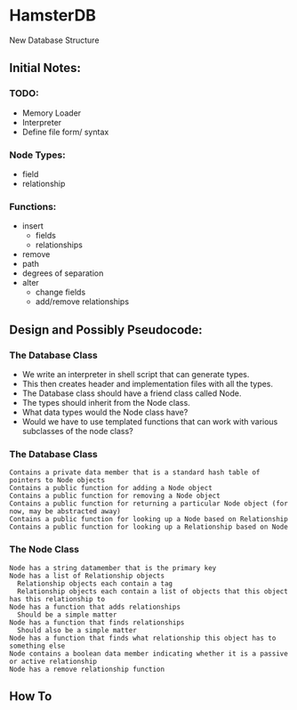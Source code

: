 # HamsterDB
New Database Structure

## Initial Notes:
### TODO:
* Memory Loader
* Interpreter
* Define file form/ syntax

### Node Types:
* field
* relationship

### Functions:
* insert
    * fields
    * relationships
* remove
* path
* degrees of separation
* alter
    * change fields
    * add/remove relationships 

## Design and Possibly Pseudocode:
### The Database Class

* We write an interpreter in shell script that can generate types.
* This then creates header and implementation files with all the types.
* The Database class should have a friend class called Node.
* The types should inherit from the Node class.
* What data types would the Node class have?
* Would we have to use templated functions that can work with various subclasses of the node class?

### The Database Class
```
Contains a private data member that is a standard hash table of pointers to Node objects
Contains a public function for adding a Node object
Contains a public function for removing a Node object
Contains a public function for returning a particular Node object (for now, may be abstracted away)
Contains a public function for looking up a Node based on Relationship
Contains a public function for looking up a Relationship based on Node
```

### The Node Class

```
Node has a string datamember that is the primary key
Node has a list of Relationship objects
  Relationship objects each contain a tag
  Relationship objects each contain a list of objects that this object has this relationship to
Node has a function that adds relationships
  Should be a simple matter
Node has a function that finds relationships
  Should also be a simple matter
Node has a function that finds what relationship this object has to something else
Node contains a boolean data member indicating whether it is a passive or active relationship
Node has a remove relationship function
```

## How To
